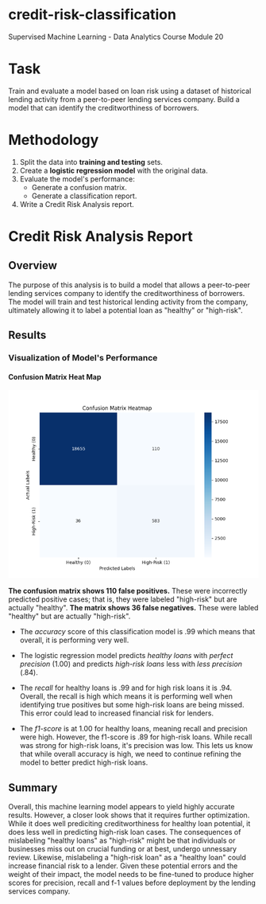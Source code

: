 # credit-risk-classification
Supervised Machine Learning - Data Analytics Course Module 20

# Task
Train and evaluate a model based on loan risk using a dataset of historical lending activity from a peer-to-peer lending services company. Build a model that can identify the creditworthiness of borrowers.

# Methodology
1. Split the data into **training and testing** sets.
2. Create a **logistic regression model** with the original data.
3. Evaluate the model's performance:
   - Generate a confusion matrix.
   - Generate a classification report.
4. Write a Credit Risk Analysis report.

# Credit Risk Analysis Report
## Overview
The purpose of this analysis is to build a model that allows a peer-to-peer lending services company to identify the creditworthiness of borrowers. The model will train and test historical lending activity from the company, ultimately allowing it to label a potential loan as "healthy" or "high-risk". 

## Results

### Visualization of Model's Performance
#### Confusion Matrix Heat Map

![Heat Map](Images/heatmap.png)

**The confusion matrix shows 110 false positives.** These were incorrectly predicted positive cases; that is, they were labeled "high-risk" but are actually "healthy". **The matrix shows 36 false negatives.** These were labled "healthy" but are actually "high-risk". 
- The *accuracy* score of this classification model is .99 which means that overall, it is performing very well.

- The logistic regression model predicts _healthy loans_ with *perfect precision* (1.00) and predicts _high-risk loans_ less with *less precision* (.84). 

- The *recall* for healthy loans is .99 and for high risk loans it is .94. Overall, the recall is high which means it is performing well when identifying true positives but some high-risk loans are being missed. This error could lead to increased financial risk for lenders.

- The *f1-score* is at 1.00 for healthy loans, meaning recall and precision were high. However, the f1-score is .89 for high-risk loans. While recall was strong for high-risk loans, it's precision was low. This lets us know that while overall accuracy is high, we need to continue refining the model to better predict high-risk loans. 

## Summary

Overall, this machine learning model appears to yield highly accurate results. However, a closer look shows that it requires further optimization. While it does well prediciting creditworthiness for healthy loan potential, it does less well in predicting high-risk loan cases. The consequences of mislabeling "healthy loans" as "high-risk" might be that individuals or businesses miss out on crucial funding or at best, undergo unnessary review. Likewise, mislabeling a "high-risk loan" as a "healthy loan" could increase financial risk to a lender. Given these potential errors and the weight of their impact, the model needs to be fine-tuned to produce higher scores for precision, recall and f-1 values before deployment by the lending services company.


 




